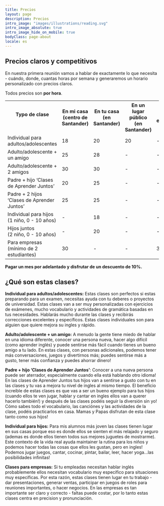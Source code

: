```yaml
---
title: Precios
layout: page 
description: Precios
intro_image: "images/illustrations/reading.svg"
intro_image_absolute: true
intro_image_hide_on_mobile: true
bodyClass: page-about
locale: es
---
```


## Precios claros y competitivos


En nuestra primera reunión vamos a hablar de exactamente lo que necesita - cuándo, donde, cuantas horas por semana y generaremos un horario personalizado con precios claros. 

Todos precios son **por hora**.

<table class="customers">
  <tr>
    <th>Typo de clase &nbsp;&nbsp;&nbsp;&nbsp;&nbsp;&nbsp;&nbsp;&nbsp;&nbsp;&nbsp;&nbsp;&nbsp;&nbsp;&nbsp;&nbsp;&nbsp;&nbsp;&nbsp;&nbsp;&nbsp;&nbsp;&nbsp;&nbsp;&nbsp;&nbsp;&nbsp;&nbsp;&nbsp;&nbsp;&nbsp;&nbsp;&nbsp;&nbsp;&nbsp;&nbsp;&nbsp; </th>
    <th>En mi casa (centro de Santander)</th>
    <th>En tu casa (en Santander) </th>
	<th>En un lugar público (en Santander)</th>
	<th>En su empresa </th>
	<th>Por videoconferencia en Zoom</th>
  </tr>
  <tr>
    <td>Individual para adultos/adolescentes</td>
    <td>18</td>
    <td>20</td>
	<td>20</td>
	<td> - </td>
	<td>12</td>
  </tr>
  <tr>
    <td>Adulto/adolescente + un amigo</td>
    <td>25</td>
    <td>28</td>
	<td> - </td>
	<td> - </td>
	<td> - </td>
  </tr>
  <tr>
    <td>Adulto/adolescente + 2 amigos</td>
    <td>30</td>
    <td>30</td>
	<td> - </td>
	<td> - </td>
	<td> - </td>
  </tr>
  <tr>
    <td>Padre + hijo ‘Clases de Aprender Juntos’</td>
    <td>20</td>
    <td>25</td>
	<td> - </td>
	<td> - </td>
	<td> - </td>
  </tr>
  <tr>
    <td>Padre + 2 hijos ‘Clases de Aprender Juntos’</td>
    <td>25</td>
    <td>25</td>
	<td> - </td>
	<td> - </td>
	<td> - </td>
  </tr>
  <tr>
    <td>Individual para hijos  <br />(1 niño, 0 - 10 años)</td>
    <td> - </td>
    <td>18</td>
	<td> - </td>
	<td> - </td>
	<td> - </td>
  </tr>
  <tr>
    <td>Hijos juntos <br />(2 niño, 0 - 10 años)</td>
    <td> - </td>
    <td>20</td>
	<td> - </td>
	<td> - </td>
	<td> - </td>
  </tr>
  <tr>
    <td>Para empresas<br />(mínimo de 2 estudiantes) </td>
    <td>30</td>
    <td> - </td>
	<td> - </td>
	<td>35</td>
	<td> - </td>
  </tr>
</table>

**Pagar un mes por adelantado y disfrutar de un descuento de 10%.**

## ¿Qué son estas clases? 

**Individual para adultos/adolescentes:** Estas clases son perfectos si estas preparando para un examen, necesitas ayuda con tu deberes o proyectos de universidad. Estas clases van a ser muy personalizadas con ejercicios de exámenes, mucho vocabulario y actividades de gramática basadas en tus necesidades. Hablarás mucho durante las clases y recibirás correcciones excelentes y específicos. Estas clases individuales son para alguien que quiere mejora su ingles y rápido. 

**Adulto/adolescente + un amigo:** A menudo la gente tiene miedo de hablar en una idioma diferente,  conocer una persona nueva, hacer algo difícil (como aprender inglés) y puede sentirse más fácil cuando tienes un bueno amigo a tu lado. En estas clases, con personas adicionales, podemos tener más conversaciones, juegos y divertirnos más; puedes sentirse más a gusto, tener más confianza y puedes ahorrar dinero!

**Padre + hijo ‘Clases de Aprender Juntos’**: Conocer a una nueva persona puede ser aterrador, especialmente cuando ella está hablando otro idioma!  En las clases de Aprender Juntos tus hijos van a sentirse a gusto con tu en las clases y tu vas a mejora tu nivel de ingles al mismo tiempo. El  beneficio increíble de estas clases es que vas a ser un bueno ejemplo para tus hijos (cuando ellos te ven jugar, hablar y cantar en ingles ellos van a querer hacerlo también!) y después de las clases podéis seguir la diversión sin yo! Cómo sabes todo el vocabulario, las canciónes y las actividades de la clase, podéis practicarlos en casa. Mamas y Papas disfrutan de esta clase tanto como sus hijos! 

**Individual para hijos:** Para mis alumnos más joven las clases tienen lugar en sus casas porque eso es donde ellos se sienten el más relajado y seguro (ademas es donde ellos tienen todos sus mejores juguetes de mostrarme). Este contexto de la vida real ayuda maintainer la rutina para los niños y podemos hacer todas las cosas que ellos les gustan, pero en ingles! Podemos jugar juegos, cantar, cocinar, pintar, bailar, leer, hacer yoga...las posibilidades infinitas! 

**Clases para empresas:** Si tu empleadas necesitan hablar inglés probablemente ellos necesitan vocabulario muy específico para situaciones muy específicas.  Por esta razón, estas clases tienen lugar en tu trabajo - dar presentaciones, generar ventas, participar en juegos de roles para reuniones importantes,  o hacer negocios.  En las empresas es tan importante ser claro y correcto - faltas puede costar, por lo tanto estas clases centra en precision y pronunciación. 

